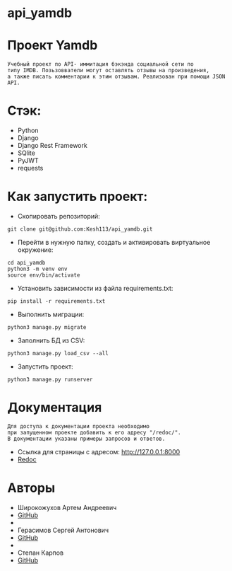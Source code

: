 # api_yamdb
# Проект Yamdb

```
Учебный проект по API- иммитация бэкэнда социальной сети по 
типу IMDB. Позьзовватели могут оставлять отзывы на произведения, 
а также писать комментарии к этим отзывам. Реализован при помощи JSON API.
```

# Стэк:
- Python 
- Django
- Django Rest Framework 
- SQlite
- PyJWT 
- requests

# Как запустить проект:

- Скопировать репозиторий:
```
git clone git@github.com:Kesh113/api_yamdb.git
```

- Перейти в нужную папку, cоздать и активировать виртуальное окружение:
```
cd api_yamdb
python3 -m venv env
source env/bin/activate
```
- Установить зависимости из файла requirements.txt:
```
pip install -r requirements.txt
```
- Выполнить миграции:
```
python3 manage.py migrate
```
- Заполнить БД из CSV:
```
python3 manage.py load_csv --all
```
- Запустить проект:
```
python3 manage.py runserver
```

# Документация
```
Для доступа к документации проекта необходимо
при запущенном проекте добавить к его адресу "/redoc/".
В документации указаны примеры запросов и ответов.
```
- Ссылка для страницы с адресом: http://127.0.0.1:8000
- [Redoc](http://127.0.0.1:8000/redoc/)


# Авторы
- Широкожухов Артем Андреевич 
- [GitHub](https://github.com/Kesh113)
- 
- Герасимов Сергей Антонович
- [GitHub](https://github.com/crossmos)
- 
- Степан Карпов
- [GitHub](https://github.com/SVKNL)


